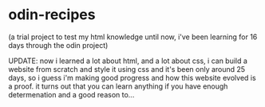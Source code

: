# odin-recipes
(a trial project to test my html knowledge until now, i've been learning for 16 days through the odin project)


UPDATE: now i learned a lot about html, and a lot about css, i can build a website from scratch and style it using css and it's been only around 25 days, so i guess i'm making good progress and how this website evolved is a proof.
it turns out that you can learn anything if you have enough determenation and a good reason to...
